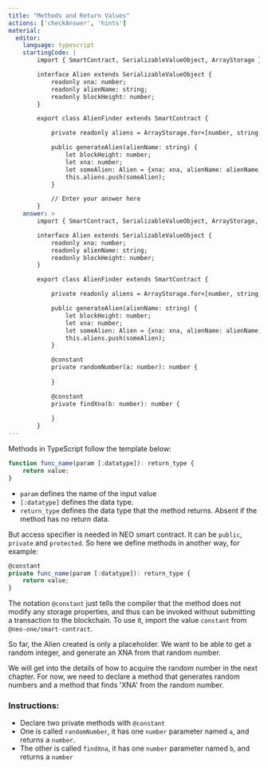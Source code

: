 ```yaml
---
title: "Methods and Return Values"
actions: ['checkAnswer', 'hints']
material: 
  editor:
    language: typescript
    startingCode: |
        import { SmartContract, SerializableValueObject, ArrayStorage } from '@neo-one/smart-contract';

        interface Alien extends SerializableValueObject {
            readonly xna: number;
            readonly alienName: string;
            readonly blockHeight: number;
        }

        export class AlienFinder extends SmartContract {

            private readonly aliens = ArrayStorage.for<[number, string, number]>();

            public generateAlien(alienName: string) {
                let blockHeight: number;
                let xna: number;
                let someAlien: Alien = {xna: xna, alienName: alienName, blockHeight: blockHeight};
                this.aliens.push(someAlien);
            }

            // Enter your answer here
        }
    answer: > 
        import { SmartContract, SerializableValueObject, ArrayStorage, constant } from '@neo-one/smart-contract';

        interface Alien extends SerializableValueObject {
            readonly xna: number;
            readonly alienName: string;
            readonly blockHeight: number;
        }

        export class AlienFinder extends SmartContract {

            private readonly aliens = ArrayStorage.for<[number, string, number]>();

            public generateAlien(alienName: string) {
                let blockHeight: number;
                let xna: number;
                let someAlien: Alien = {xna: xna, alienName: alienName, blockHeight: blockHeight};
                this.aliens.push(someAlien);
            }

            @constant
            private randomNumber(a: number): number {
                
            }

            @constant
            private findXna(b: number): number {
                
            }
        }
---
```



Methods in TypeScript follow the template below: 

```typescript
function func_name(param [:datatype]): return_type { 
    return value;
}
```

- `param` defines the name of the input value
- `[:datatype]` defines the data type.
- `return_type` defines the data type that the method returns. Absent if the method has no return data. 

But access specifier is needed in NEO smart contract. It can be `public`, `private` and `protected`. So here we define methods in another way, for example:

```typescript
@constant
private func_name(param [:datatype]): return_type {
    return value;
}
```
The notation `@constant` just tells the compiler that the method does not modify any storage properties, and thus can be invoked without submitting a transaction to the blockchain. To use it, import the value `constant` from `@neo-one/smart-contract`.

So far, the Alien created is only a placeholder. We want to be able to get a random integer, and generate an XNA from that random number. 

We will get into the details of how to acquire the random number in the next chapter. For now, we need to declare a method that generates random numbers and a method that finds 'XNA' from the random number. 

### Instructions: 

- Declare two private methods with `@constant`
- One is called `randomNumber`, it has one `number` parameter named `a`, and returns a `number`. 
- The other is called `findXna`, it has one `number` parameter named `b`, and returns a `number`
